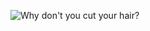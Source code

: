 ![Why don't you cut your hair?](http://cdn.silodrome.com/wp-content/uploads/2015/07/Easy-Rider-Movie.jpg)
